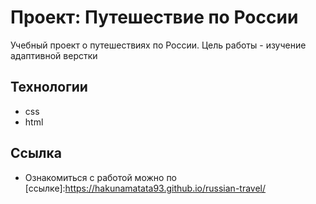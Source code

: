 # Проект: Путешествие по России
Учебный проект о путешествиях по России. Цель работы - изучение адаптивной верстки

## Технологии
* css
* html

## Ссылка
* Ознакомиться с работой можно по [ссылке]:https://hakunamatata93.github.io/russian-travel/
